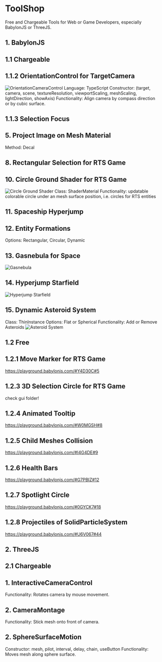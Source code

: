 # ToolShop
Free and Chargeable Tools for Web or Game Developers, especially BabylonJS or ThreeJS.

## 1. BabylonJS
## 1.1 Chargeable
## 1.1.2 OrientationControl for TargetCamera
![OrientationCameraControl](https://user-images.githubusercontent.com/106460589/218564781-f735b599-b068-4d6f-9361-de282a88f7f1.png)
Language: TypeScript
Constructor: (target, camera, scene, textureResolution, viewportScaling, meshScaling, lightDirection, showAxis)
Functionality: Align camera by compass direction or by cubic surface.

## 1.1.3 Selection Focus


## 5. Project Image on Mesh Material
Method: Decal

## 8. Rectangular Selection for RTS Game

## 10. Circle Ground Shader for RTS Game
![Circle Ground Shader](https://user-images.githubusercontent.com/106460589/218567586-78e252fa-c026-4fbf-83e2-c457f0d60c2a.png)
Class: ShaderMaterial
Functionality: updatable colorable circle under an mesh surface position, i.e. circles for RTS entities

## 11. Spaceship Hyperjump

## 12. Entity Formations
Options: Rectangular, Circular, Dynamic

## 13. Gasnebula for Space
![Gasnebula](https://user-images.githubusercontent.com/106460589/218572754-549aa7f6-b75f-46f3-bc2c-bff9aeb17985.png)

## 14. Hyperjump Starfield
![Hyperjump Starfield](https://user-images.githubusercontent.com/106460589/218573289-9e4e66bc-048a-4c73-8edc-b52351dd6cb3.png)

## 15. Dynamic Asteroid System
Class: ThinInstance
Options: Flat or Spherical
Functionality: Add or Remove Asteroids
![Asteroid System](https://user-images.githubusercontent.com/106460589/218576474-dc7729b4-e2b9-4151-abb2-ebe653395e6a.png)

## 1.2 Free
## 1.2.1 Move Marker for RTS Game
https://playground.babylonjs.com/#Y4D30C#5

## 1.2.3 3D Selection Circle for RTS Game
check gui folder!

## 1.2.4 Animated Tooltip
https://playground.babylonjs.com/#W0MGSH#8

## 1.2.5 Child Meshes Collision
https://playground.babylonjs.com/#I4G4DE#9

## 1.2.6 Health Bars
https://playground.babylonjs.com/#G7PBIZ#12

## 1.2.7 Spotlight Circle
https://playground.babylonjs.com/#0GYCK7#18

## 1.2.8 Projectiles of SolidParticleSystem
https://playground.babylonjs.com/#U6V067#44

## 2. ThreeJS
## 2.1 Chargeable
## 1. InteractiveCameraControl
Functionality: Rotates camera by mouse movement.

## 2. CameraMontage
Functionality: Stick mesh onto front of camera.

## 2. SphereSurfaceMotion
Constructor: mesh, pilot, interval, delay, chain, useButton
Functionality: Moves mesh along sphere surface.
